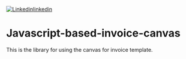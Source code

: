 [![Linkedin](https://user-images.githubusercontent.com/29067160/87753315-f9e07680-c81f-11ea-8cb4-afff97b52811.png)linkedin](https://www.linkedin.com/in/roshan-maurya-214b011b2/)
# Javascript-based-invoice-canvas
This is the library for using the canvas for invoice template.
